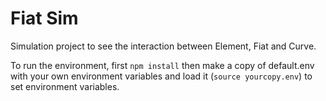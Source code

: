 # Fiat Sim

Simulation project to see the interaction between Element, Fiat and Curve.

To run the environment, first `npm install` then make a copy of default.env with your own environment variables and load it (`source yourcopy.env`) to set environment variables.
